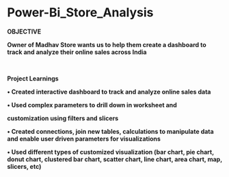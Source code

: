 # Power-Bi_Store_Analysis
<b>
OBJECTIVE

Owner of Madhav Store wants us to help them create a dashboard to track and analyze their online sales across India

<br>

Project Learnings

• Created interactive dashboard to track and analyze online sales data

• Used complex parameters to drill down in worksheet and

customization using filters and slicers

• Created connections, join new tables, calculations to manipulate data and enable user driven parameters for visualizations

• Used different types of customized visualization (bar chart, pie chart, donut chart, clustered bar chart, scatter chart, line chart, area chart, map, slicers, etc)

</b>
